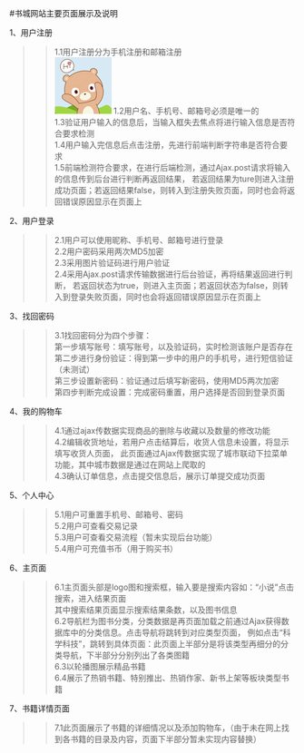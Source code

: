  #书城网站主要页面展示及说明

1、用户注册
>>1.1用户注册分为手机注册和邮箱注册<br>
![ss](https://github.com/yimi-zyx/Bookstore/blob/master/src/main/resources/static/image/defaultheadportrait.png)
1.2用户名、手机号、邮箱号必须是唯一的<br>
1.3验证用户输入的信息后，当输入框失去焦点将进行输入信息是否符合要求检测<br>
1.4用户输入完信息后点击注册，先进行前端判断字符串是否符合要求<br>
1.5前端检测符合要求，在进行后端检测，通过Ajax.post请求将输入的信息传到后台进行判断再返回结果，
  若返回结果为ture则进入注册成功页面；若返回结果false，则转入到注册失败页面，同时也会将返回错误原因显示在页面上
  
2、用户登录
  >>2.1用户可以使用昵称、手机号、邮箱号进行登录<br>
  2.2用户密码采用两次MD5加密<br>
  2.3采用图片验证码进行用户验证<br>
  2.4采用Ajax.post请求传输数据进行后台验证，再将结果返回进行判断，
  若返回状态为true，则进入主页面；若返回状态为false，则转入到登录失败页面，同时也会将返回错误原因显示在页面上
 
3、找回密码
  >>3.1找回密码分为四个步骤：<br>
      第一步填写账号：填写账号，以及验证码，实时检测该账户是否存在<br>
       第二步进行身份验证：得到第一步中的用户的手机号，进行短信验证（未测试）<br>
       第三步设置新密码：验证通过后填写新密码，使用MD5两次加密<br>
       第四步判断完成设置：完成密码重置，用户选择是否回到登录页面<br>
 
4、我的购物车
   >>4.1通过ajax传数据实现商品的删除与收藏以及数量的修改功能<br>
   4.2编辑收货地址，若用户点击结算后，收货人信息未设置，将显示填写收货人页面，
   此页面通过Ajax传数据实现了城市联动下拉菜单功能，其中城市数据是通过在网站上爬取的<br>
   4.3确认订单信息，点击提交信息后，展示订单提交成功页面<br>
   
5、个人中心
  >>5.1用户可重置手机号、邮箱号、密码<br>
  5.2用户可查看交易记录<br>
  5.3用户可查看交易流程（暂未实现后台功能）<br>
  5.4用户可充值书币（用于购买书）<br>
  
6、主页面
  >>6.1主页面头部是logo图和搜索框，输入要是搜索内容如：“小说”点击搜索，进入结果页面<br>
  其中搜索结果页面显示搜索结果条数，以及图书信息<br>
  6.2导航栏为图书分类，分类数据是再页面加载之前通过Ajax获得数据库中的分类信息。点击导航将跳转到对应类型页面，
  例如点击“科学科技”，跳转到具体页面：此页面上半部分是将该类型再细分的分类导航，下半部分分别列出了各类图籍<br>
  6.3以轮播图展示精品书籍<br>
  6.4展示了热销书籍、特别推出、热销作家、新书上架等板块类型书籍<br>
  
7、书籍详情页面
  >>7.1此页面展示了书籍的详细情况以及添加购物车，（由于未在网上找到各书籍的目录及内容，页面下半部分暂未实现内容替换）<br>
   
 
 


